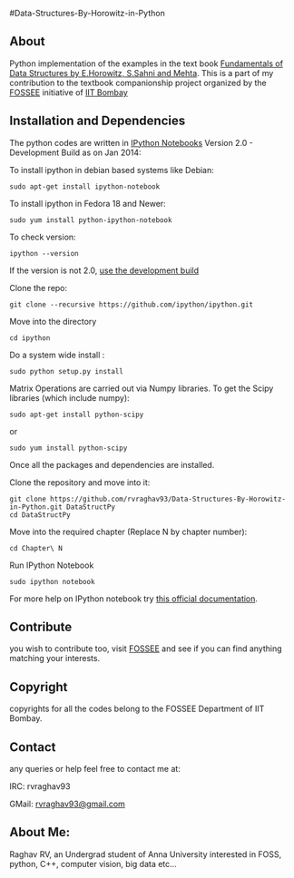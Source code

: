 #Data-Structures-By-Horowitz-in-Python

## About

Python implementation of the examples in the text book [Fundamentals of Data Structures by E.Horowitz, S.Sahni and Mehta](http://www.amazon.in/dp/8173716064/ref=cm_sw_r_tw_dp_P0I9sb188T11M).
This is a part of my contribution to the textbook companionship project organized by the [FOSSEE](http://python.fossee.in/) initiative of [IIT Bombay](https://www.iitb.ac.in/)

## Installation and Dependencies

The python codes are written in [IPython Notebooks](http://ipython.org/notebook.html) Version 2.0 - Development Build as on Jan 2014:

To install ipython in debian based systems like Debian:
    
    sudo apt-get install ipython-notebook

To install ipython in Fedora 18 and Newer:
    
    sudo yum install python-ipython-notebook

To check version:
    
    ipython --version

If the version is not 2.0, [use the development build](https://github.com/ipython/ipython)

Clone the repo:

    git clone --recursive https://github.com/ipython/ipython.git

Move into the directory

    cd ipython

Do a system wide install :

    sudo python setup.py install

Matrix Operations are carried out via Numpy libraries.
To get the Scipy libraries (which include numpy):

    sudo apt-get install python-scipy

or 

    sudo yum install python-scipy

Once all the packages and dependencies are installed.

Clone the repository and move into it:

    git clone https://github.com/rvraghav93/Data-Structures-By-Horowitz-in-Python.git DataStructPy
    cd DataStructPy

Move into the required chapter (Replace N by chapter number):

    cd Chapter\ N

Run IPython Notebook

    sudo ipython notebook
    
    
For more help on IPython notebook try [this official documentation](http://ipython.org/ipython-doc/stable/interactive/notebook.html).

## Contribute

 you wish to contribute too, visit [FOSSEE](http://fossee.in/) and see if you can find anything matching your interests.

## Copyright

 copyrights for all the codes belong to the FOSSEE Department of IIT Bombay.

## Contact

 any queries or help feel free to contact me at:

IRC:      rvraghav93

GMail:    rvraghav93@gmail.com

## About Me:

 Raghav RV, an Undergrad student of Anna University interested in FOSS, python, C++, computer vision, big data etc...
